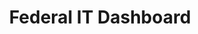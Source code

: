 ---
highlight: "false" 
title: "Federal IT Dashboard"
description: "The IT Portfolio is a management tool that contains budgetary data for Federal IT investments and displays key performance indicators (KPI), metrics and key data points to monitor the health of different investments."
url-link: "https://www.itdashboard.gov/"
type: "HTML"
gov-only: "false"
is-external: "true"
publication-date: "August 01, 2023"
reading-time: "15"
resource-type: "report"
filter: "market-intelligence"
audience: "program-operations"
branded-offerings: "market-it-data-intelligence"
---
